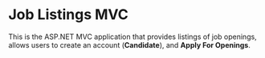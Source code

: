 # Job Listings MVC

This is the ASP.NET MVC application that provides listings of job openings, allows users to create an account (**Candidate**), and **Apply For Openings**.

